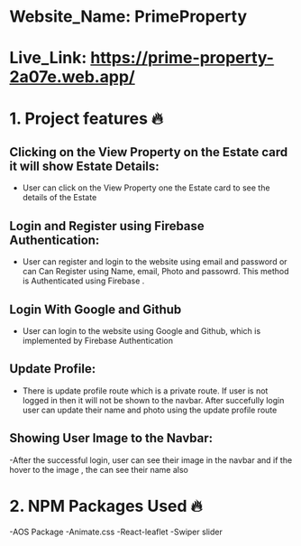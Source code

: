 
# Website_Name: PrimeProperty
# Live_Link: https://prime-property-2a07e.web.app/

# 1. Project features 🔥

## Clicking on the View Property on the Estate card it will show Estate Details:

- User can click on the View Property  one the Estate card to see the details of the Estate

## Login and Register using Firebase Authentication:

- User can register and login to the website using email and password or can Can Register using Name, email, Photo and passowrd. This method is Authenticated using Firebase .

## Login With Google and Github 

- User can login to the website using Google and Github, which is implemented by Firebase Authentication

## Update Profile:
- There is update profile route which is a private route. If user is not logged in then it will not be shown to the navbar. After succefully login user can update their name and photo using the update profile route


## Showing User Image to the Navbar:
-After the successful login, user can see their image in the navbar and if the hover to the image , the can see their name also

# 2. NPM Packages Used 🔥

-AOS Package
-Animate.css
-React-leaflet
-Swiper slider
